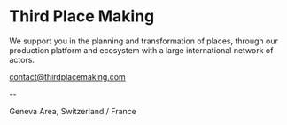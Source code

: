 # Third Place Making

We support you in the planning and transformation of places, through our production platform and ecosystem with a large international network of actors.

contact@thirdplacemaking.com

--

Geneva Area, Switzerland / France
